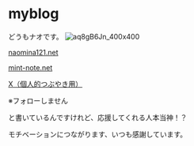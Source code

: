 # myblog
どうもナオです。
![aq8gB6Jn_400x400](https://github.com/user-attachments/assets/0ef41c4d-397e-4c7d-b688-0d1947798595)

[naomina121.net](https://naomina121.net)

[mint-note.net](https://mint-note.net)

[X（個人的つぶやき用）](https://x.com/rio07012024)

※フォローしません

と書いているんですけれど、応援してくれる人本当神！？

モチベーションにつながります、いつも感謝しています。
